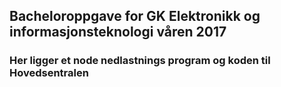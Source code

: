 ## Bacheloroppgave for GK Elektronikk og informasjonsteknologi våren 2017
### Her ligger et node nedlastnings program og koden til Hovedsentralen 
